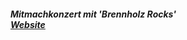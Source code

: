 <h5>
  Mitmachkonzert mit 'Brennholz Rocks'<br><a target="_blank" rel="noopener noreferrer" href="http://www.brennholz.rocks">Website</a>
</h5>
